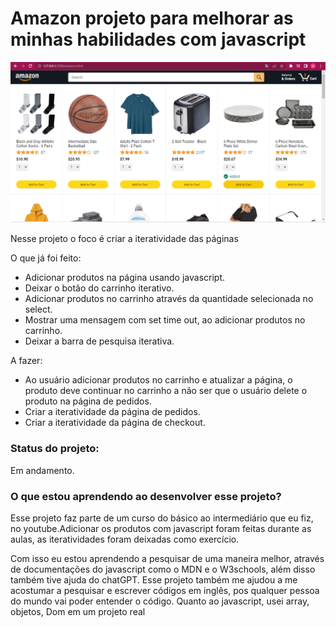 <h1>Amazon projeto para melhorar as minhas habilidades com javascript</h1>

 <img src="images/README-images/readme-first-image.png">

<p>Nesse projeto o foco é criar a iteratividade das páginas</p>

<p>O que já foi feito:</p>
<ul>
    <li>Adicionar produtos na página usando javascript.</li>
    <li>Deixar o botão do carrinho iterativo.</li>
    <li>Adicionar produtos no carrinho através da quantidade selecionada no select.</li>
    <li>Mostrar uma mensagem com set time out, ao adicionar produtos no carrinho.</li>
    <li>Deixar a barra de pesquisa iterativa.</li>
</ul>

<p>A fazer:</p>
<ul>
    <li>Ao usuário adicionar produtos no carrinho e atualizar a página, o produto deve continuar no carrinho a não ser que o usuário delete o produto na página de pedidos.</li>
    <li>Criar a iteratividade da página de pedidos.</li>
    <li>Criar a iteratividade da página de checkout.</li>
</ul>

<h3>Status do projeto:</h3>
<p>Em andamento.</p>

<h3>O que estou aprendendo ao desenvolver esse projeto?</h3>
<p>Esse projeto faz parte de um curso do básico ao intermediário que eu fiz, no youtube.Adicionar os produtos com javascript foram feitas durante as aulas, as iteratividades foram deixadas como exercício.</p>
<p>Com isso eu estou aprendendo a pesquisar de uma maneira melhor, através de documentações do javascript como o MDN e o W3schools, além disso também tive ajuda do chatGPT. Esse projeto também me ajudou a me acostumar a pesquisar e escrever códigos em inglês, pos qualquer pessoa do mundo vai poder entender o código. Quanto ao javascript, usei array, objetos, Dom em um projeto real</p>

<!-- # Main idea of javascript

### 1. Save the data.

### 2. Generate the HTML.

### 3. Make it interactive.

## Cart Steps

### 1. Calculate the quantity.

### 2. Put the quantity on the page using the DOM.

## Select steps

### when adding a product to the cart, instead increasing one by one, we'll increase the quantity  by the number in the selector.

## Input interactive steps:

### 1. Get the value that was typed by the user.

### 2. Listen for the event of clicking the search icon button, and listen for the event of clicking the enter key.

### 3. If the words typed by the user match the product(s), display the product in question, otherwise display a message that the product was not found.
-->
